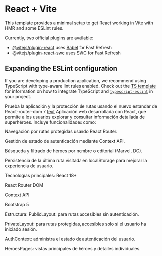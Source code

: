 # React + Vite

This template provides a minimal setup to get React working in Vite with HMR and some ESLint rules.

Currently, two official plugins are available:

- [@vitejs/plugin-react](https://github.com/vitejs/vite-plugin-react/blob/main/packages/plugin-react) uses [Babel](https://babeljs.io/) for Fast Refresh
- [@vitejs/plugin-react-swc](https://github.com/vitejs/vite-plugin-react/blob/main/packages/plugin-react-swc) uses [SWC](https://swc.rs/) for Fast Refresh

## Expanding the ESLint configuration

If you are developing a production application, we recommend using TypeScript with type-aware lint rules enabled. Check out the [TS template](https://github.com/vitejs/vite/tree/main/packages/create-vite/template-react-ts) for information on how to integrate TypeScript and [`typescript-eslint`](https://typescript-eslint.io) in your project.

Prueba la aplicación y la protección de rutas usando el nuevo estandar de React-router-dom 7
[text](https://wondrous-rolypoly-5113c0.netlify.app/)
Aplicación web desarrollada con React, que permite a los usuarios explorar y consultar información detallada de superhéroes. Incluye funcionalidades como:

Navegación por rutas protegidas usando React Router.

Gestión de estado de autenticación mediante Context API.

Búsqueda y filtrado de héroes por nombre o editorial (Marvel, DC).

Persistencia de la última ruta visitada en localStorage para mejorar la experiencia de usuario.

Tecnologías principales:
React 18+

React Router DOM

Context API

Bootstrap 5

Estructura:
PublicLayout: para rutas accesibles sin autenticación.

PrivateLayout: para rutas protegidas, accesibles solo si el usuario ha iniciado sesión.

AuthContext: administra el estado de autenticación del usuario.

HeroesPages: vistas principales de héroes y detalles individuales.
